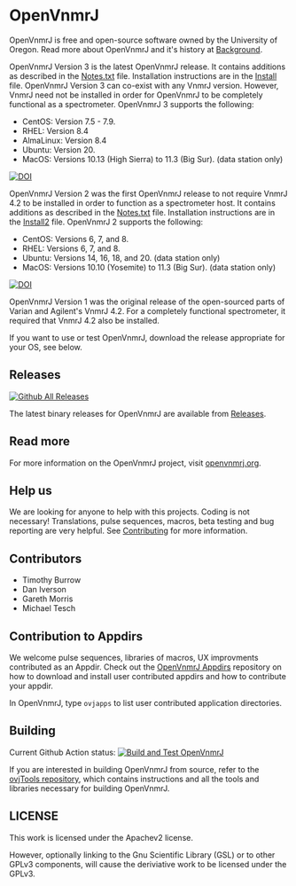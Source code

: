 # OpenVnmrJ

OpenVnmrJ is free and open-source software owned by the University of Oregon. Read more about OpenVnmrJ and it's history at [Background](http://openvnmrj.org/Background).

OpenVnmrJ Version 3 is the latest OpenVnmrJ release. It contains additions as described in the [Notes.txt](Notes.txt) file. Installation instructions are in the [Install](Install.md) file. OpenVnmrJ Version 3 can co-exist with any VnmrJ version. However, VnmrJ need not be installed in order for OpenVnmrJ to be completely functional as a spectrometer.
OpenVnmrJ 3 supports the following:
- CentOS:    Version 7.5 - 7.9.
- RHEL:      Version 8.4
- AlmaLinux: Version 8.4
- Ubuntu:    Version 20.
- MacOS:     Versions 10.13 (High Sierra) to 11.3 (Big Sur). (data station only)

<a href="https://doi.org/10.5281/zenodo.5550489"><img src="https://zenodo.org/badge/DOI/10.5281/zenodo.5550489.svg" alt="DOI"></a>

OpenVnmrJ Version 2 was the first OpenVnmrJ release to not require VnmrJ 4.2 to be installed in order to function as a spectrometer host. It contains additions as described in the [Notes.txt](Notes.txt) file. Installation instructions are in the [Install2](Install2.md) file.
OpenVnmrJ 2 supports the following:
- CentOS:    Versions 6, 7, and 8.
- RHEL:      Versions 6, 7, and 8.
- Ubuntu:    Versions 14, 16, 18, and 20. (data station only)
- MacOS:     Versions 10.10 (Yosemite) to 11.3 (Big Sur). (data station only)

<a href="https://doi.org/10.5281/zenodo.4304999"><img src="https://zenodo.org/badge/DOI/10.5281/zenodo.4304999.svg" alt="DOI"></a>


OpenVnmrJ Version 1 was the original release of the open-sourced parts of Varian and Agilent's VnmrJ 4.2.  For a completely functional spectrometer, it required that VnmrJ 4.2 also be installed.

If you want to use or test OpenVnmrJ, download the release appropriate for your OS, see below.  

## Releases
[![Github All Releases](https://img.shields.io/github/downloads/OpenVnmrJ/OpenVnmrJ/total.svg?maxAge=2592000?style=flat-square)]()  

The latest binary releases for OpenVnmrJ are available from [Releases](https://github.com/OpenVnmrJ/OpenVnmrJ/releases).  


## Read more

For more information on the OpenVnmrJ project, visit [openvnmrj.org](http://openvnmrj.org).

## Help us

We are looking for anyone to help with this projects. Coding is not necessary! Translations, pulse sequences, macros, beta testing and bug reporting are
very helpful. See [Contributing](http://openvnmrj.org/Contributing/) for more information.  

## Contributors
 * Timothy Burrow
 * Dan Iverson
 * Gareth Morris  
 * Michael Tesch

 
## Contribution to Appdirs

We welcome pulse sequences, libraries of macros, UX improvments contributed as an Appdir. Check out the [OpenVnmrJ Appdirs](https://github.com/OpenVnmrJ/appdirs) 
repository on how to download and install user contributed appdirs and how to contribute your appdir. 

In OpenVnmrJ, type `ovjapps` to list user contributed application directories.
  

## Building

Current Github Action status: [![Build and Test OpenVnmrJ](https://github.com/OpenVnmrJ/OpenVnmrJ/actions/workflows/main.yml/badge.svg)](https://github.com/OpenVnmrJ/OpenVnmrJ/actions/workflows/main.yml)


If you are interested in building OpenVnmrJ from source, refer to the
[ovjTools repository](https://github.com/OpenVnmrJ/ovjTools), which
contains instructions and all the tools and libraries necessary for
building OpenVnmrJ.

## LICENSE

This work is licensed under the Apachev2 license.  

However, optionally linking to the Gnu Scientific Library (GSL) or to other GPLv3 components, will cause the deriviative work to be licensed under the GPLv3.  
